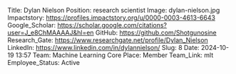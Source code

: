 Title: Dylan Nielson
Position: research scientist
Image: dylan-nielson.jpg
Impactstory: https://profiles.impactstory.org/u/0000-0003-4613-6643
Google_Scholar: https://scholar.google.com/citations?user=J_e8ChMAAAAJ&hl=en
GitHub: https://github.com/Shotgunosine
Research_Gate: https://www.researchgate.net/profile/Dylan_Nielson
LinkedIn: https://www.linkedin.com/in/dylannielson/
Slug: 8
Date: 2024-10-19 13:57
Team: Machine Learning Core
Place: Member
Team_Link: mlt
Employee_Status: Active